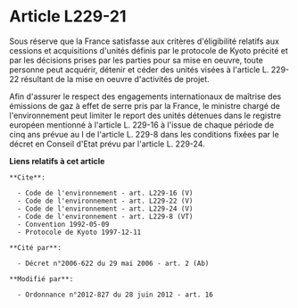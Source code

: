 # Article L229-21

Sous réserve que la France satisfasse aux critères d'éligibilité relatifs aux cessions et acquisitions d'unités définis par
le protocole de Kyoto précité et par les décisions prises par les parties pour sa mise en oeuvre, toute personne peut
acquérir, détenir et céder des unités visées à l'article L. 229-22 résultant de la mise en oeuvre d'activités de projet. 

Afin d'assurer le respect des engagements internationaux de maîtrise des émissions de gaz à effet de serre pris par la
France, le ministre chargé de l'environnement peut limiter le report des unités détenues dans le registre européen mentionné
à l'article L. 229-16 à l'issue de chaque période de cinq ans prévue au I de l'article L. 229-8 dans les conditions fixées
par le décret en Conseil d'Etat prévu par l'article L. 229-24.

**Liens relatifs à cet article**

	**Cite**:

	  - Code de l'environnement - art. L229-16 (V)
	  - Code de l'environnement - art. L229-22 (V)
	  - Code de l'environnement - art. L229-24 (V)
	  - Code de l'environnement - art. L229-8 (VT)
	  - Convention 1992-05-09
	  - Protocole de Kyoto 1997-12-11

	**Cité par**:

	  - Décret n°2006-622 du 29 mai 2006 - art. 2 (Ab)

	**Modifié par**:

	  - Ordonnance n°2012-827 du 28 juin 2012 - art. 16
